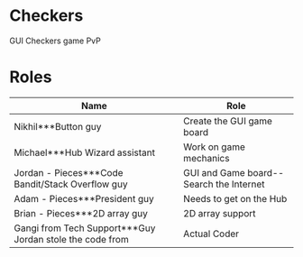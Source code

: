 Checkers
========

GUI Checkers game PvP

Roles
=====

| Name | Role  |
| ------------- | ----------- |
| Nikhil***Button guy | Create the GUI game board|
| Michael***Hub Wizard assistant| Work on game mechanics     |
| Jordan - Pieces***Code Bandit/Stack Overflow guy| GUI and Game board-- Search the Internet       |
| Adam - Pieces***President guy| Needs to get on the Hub     |
| Brian - Pieces***2D array guy | 2D array support        |
| Gangi from Tech Support***Guy Jordan stole the code from|Actual Coder   |
